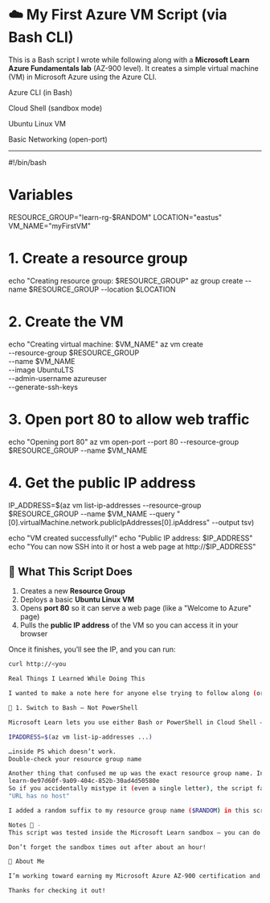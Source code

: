 # ☁️ My First Azure VM Script (via Bash CLI)

This is a Bash script I wrote while following along with a **Microsoft Learn Azure Fundamentals lab** (AZ-900 level). It creates a simple virtual machine (VM) in Microsoft Azure using the Azure CLI.

Azure CLI (in Bash)

Cloud Shell (sandbox mode)

Ubuntu Linux VM

Basic Networking (open-port)

---

#!/bin/bash

# Variables
RESOURCE_GROUP="learn-rg-$RANDOM"
LOCATION="eastus"
VM_NAME="myFirstVM"

# 1. Create a resource group
echo "Creating resource group: $RESOURCE_GROUP"
az group create --name $RESOURCE_GROUP --location $LOCATION

# 2. Create the VM
echo "Creating virtual machine: $VM_NAME"
az vm create \
  --resource-group $RESOURCE_GROUP \
  --name $VM_NAME \
  --image UbuntuLTS \
  --admin-username azureuser \
  --generate-ssh-keys

# 3. Open port 80 to allow web traffic
echo "Opening port 80"
az vm open-port --port 80 --resource-group $RESOURCE_GROUP --name $VM_NAME

# 4. Get the public IP address
IP_ADDRESS=$(az vm list-ip-addresses --resource-group $RESOURCE_GROUP --name $VM_NAME --query "[0].virtualMachine.network.publicIpAddresses[0].ipAddress" --output tsv)

echo "VM created successfully!"
echo "Public IP address: $IP_ADDRESS"
echo "You can now SSH into it or host a web page at http://$IP_ADDRESS"

## 🧠 What This Script Does

1. Creates a new **Resource Group**
2. Deploys a basic **Ubuntu Linux VM**
3. Opens **port 80** so it can serve a web page (like a "Welcome to Azure" page)
4. Pulls the **public IP address** of the VM so you can access it in your browser

Once it finishes, you’ll see the IP, and you can run:
```bash
curl http://<you

Real Things I Learned While Doing This

I wanted to make a note here for anyone else trying to follow along (or myself, if I ever forget!):

🔄 1. Switch to Bash — Not PowerShell

Microsoft Learn lets you use either Bash or PowerShell in Cloud Shell — but most tutorials are written in Bash, and I initially got stuck because I was trying to run Bash-style variable assignments like this:

IPADDRESS=$(az vm list-ip-addresses ...)

…inside PS which doesn’t work.
Double-check your resource group name

Another thing that confused me up was the exact resource group name. In the Microsoft Learn sandbox, it auto-generates names like:
learn-0e97d60f-9a09-404c-852b-30ad4d50580e
So if you accidentally mistype it (even a single letter), the script fails silently or gives weird errors like:
"URL has no host"

I added a random suffix to my resource group name ($RANDOM) in this script just to make it easier for testing.

Notes 📝 - 
This script was tested inside the Microsoft Learn sandbox — you can do it for free using their guided labs.

Don’t forget the sandbox times out after about an hour!

👋 About Me

I’m working toward earning my Microsoft Azure AZ-900 certification and looking to break into tech — especially roles related to IT support, cloud, or infrastructure. This is one of my first hands-on cloud projects.

Thanks for checking it out!
